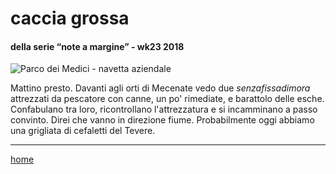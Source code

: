 # caccia grossa  

#### della serie “note a margine” - wk23 2018  
![](https://drive.google.com/uc?id=1cTm3mDKMDpSXHklPVFrDIbc7qF64d1QP "Parco dei Medici - navetta aziendale")   
<!--- interarete028.png --->

Mattino presto. Davanti agli orti di Mecenate vedo due *senzafissadimora* attrezzati da pescatore con canne, un po' rimediate, e barattolo delle esche. Confabulano tra loro, ricontrollano l'attrezzatura e si incamminano a passo convinto. Direi che vanno in direzione fiume. Probabilmente oggi abbiamo una grigliata di cefaletti del Tevere.  

---  
[home](/interarete.md)  
